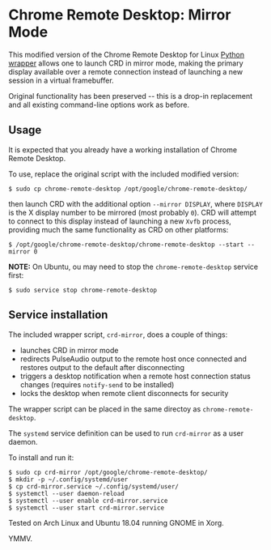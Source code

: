 # Chrome Remote Desktop: Mirror Mode

This modified version of the Chrome Remote Desktop for Linux [Python wrapper](https://github.com/chromium/chromium/blob/master/remoting/host/linux/linux_me2me_host.py) allows one to launch CRD in mirror mode, making the primary display available over a remote connection instead of launching a new session in a virtual framebuffer.

Original functionality has been preserved -- this is a drop-in replacement and all existing command-line options work as before.

## Usage

It is expected that you already have a working installation of Chrome Remote Desktop.

To use, replace the original script with the included modified version:
```
$ sudo cp chrome-remote-desktop /opt/google/chrome-remote-desktop/
```

then launch CRD with the additional option `--mirror DISPLAY`, where `DISPLAY` is the X display number to be mirrored (most probably `0`). CRD will attempt to connect to this display instead of launching a new `Xvfb` process, providing much the same functionality as CRD on other platforms:

```
$ /opt/google/chrome-remote-desktop/chrome-remote-desktop --start --mirror 0
```

**NOTE:** On Ubuntu, ou may need to stop the `chrome-remote-desktop` service first:
```
$ sudo service stop chrome-remote-desktop
```

## Service installation

The included wrapper script, `crd-mirror`, does a couple of things:
* launches CRD in mirror mode
* redirects PulseAudio output to the remote host once connected and restores output to the default after disconnecting
* triggers a desktop notification when a remote host connection status changes (requires `notify-send` to be installed)
* locks the desktop when remote client disconnects for security

The wrapper script can be placed in the same directoy as `chrome-remote-desktop`.

The `systemd` service definition can be used to run `crd-mirror` as a user daemon.

To install and run it:
```
$ sudo cp crd-mirror /opt/google/chrome-remote-desktop/
$ mkdir -p ~/.config/systemd/user
$ cp crd-mirror.service ~/.config/systemd/user/
$ systemctl --user daemon-reload
$ systemctl --user enable crd-mirror.service
$ systemctl --user start crd-mirror.service
```

Tested on Arch Linux and Ubuntu 18.04 running GNOME in Xorg.

YMMV.